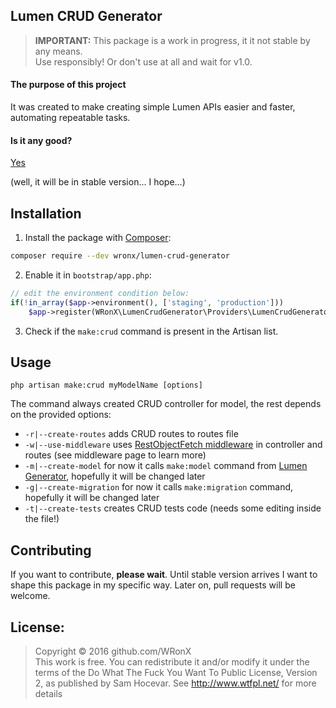 ## Lumen CRUD Generator

> **IMPORTANT:** This package is a work in progress, it it not stable by any means.   
> Use responsibly! Or don't use at all and wait for v1.0.

#### The purpose of this project

It was created to make creating simple Lumen APIs easier and faster, automating repeatable tasks.

#### Is it any good?

[Yes](https://news.ycombinator.com/item?id=3067434)

(well, it will be in stable version... I hope...)

## Installation

1. Install the package with [Composer](https://getcomposer.org/):  
 
```bash
composer require --dev wronx/lumen-crud-generator
```

2. Enable it in `bootstrap/app.php`:

```php
// edit the environment condition below:
if(!in_array($app->environment(), ['staging', 'production']))
    $app->register(WRonX\LumenCrudGenerator\Providers\LumenCrudGeneratorProvider::class);
```

3. Check if the `make:crud` command is present in the Artisan list.  


## Usage

`php artisan make:crud myModelName [options]`

The command always created CRUD controller for model, the rest depends on the provided options:
 * `-r|--create-routes` adds CRUD routes to routes file
 * `-w|--use-middleware` uses [RestObjectFetch middleware](https://github.com/WRonX/Lumen-RestObjectFetch-middleware) in controller and routes (see middleware page to learn more) 
 * `-m|--create-model` for now it calls `make:model` command from [Lumen Generator](https://packagist.org/packages/flipbox/lumen-generator), hopefully it will be changed later 
 * `-g|--create-migration` for now it calls `make:migration` command, hopefully it will be changed later
 * `-t|--create-tests` creates CRUD tests code (needs some editing inside the file!)
 
 
## Contributing

If you want to contribute, **please wait**. Until stable version arrives I want to shape this package in my specific way. Later on, pull requests will be welcome. 

## License:

> Copyright © 2016 github.com/WRonX    
> This work is free. You can redistribute it and/or modify it under the terms of the Do What The Fuck You Want To Public License, Version 2, as published by Sam Hocevar. See http://www.wtfpl.net/ for more details
